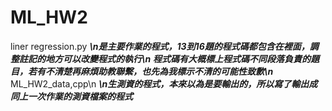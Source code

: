 # ML_HW2
liner regression.py
    ***\n是主要作業的程式，13到16題的程式碼都包含在裡面，調整註記的地方可以改變程式的執行\n***
    ***程式碼有大概標上程式碼不同段落負責的題目，若有不清楚再麻煩助教聯繫，也先為我標示不清的可能性致歉\n***
ML_HW2_data,cpp\n
    ***\n生測資的程式，本來以為是要輸出的，所以寫了輸出成同上一次作業的測資檔案的程式***